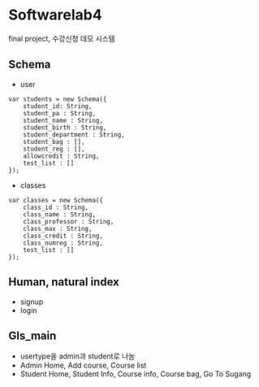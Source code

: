 # Softwarelab4
final project, 수강신청 데모 시스템

## Schema
* user
```
var students = new Schema({
    student_id: String,
    student_pa : String,
    student_name : String,
    student_birth : String,
    student_department : String,
    student_bag : [],
    student_reg : [],
    allowcredit : String,
    test_list : []
});
```
* classes
```
var classes = new Schema({
	class_id : String,
	class_name : String,
	class_professor : String,
	class_max : String,
	class_credit : String,
	class_numreg : String,
	test_list : []
});
```

## Human, natural index
* signup
* login

## Gls_main
* usertype을 admin과 student로 나눔
* Admin
  Home, Add course, Course list
* Student
  Home, Student Info, Course info, Course bag, Go To Sugang
